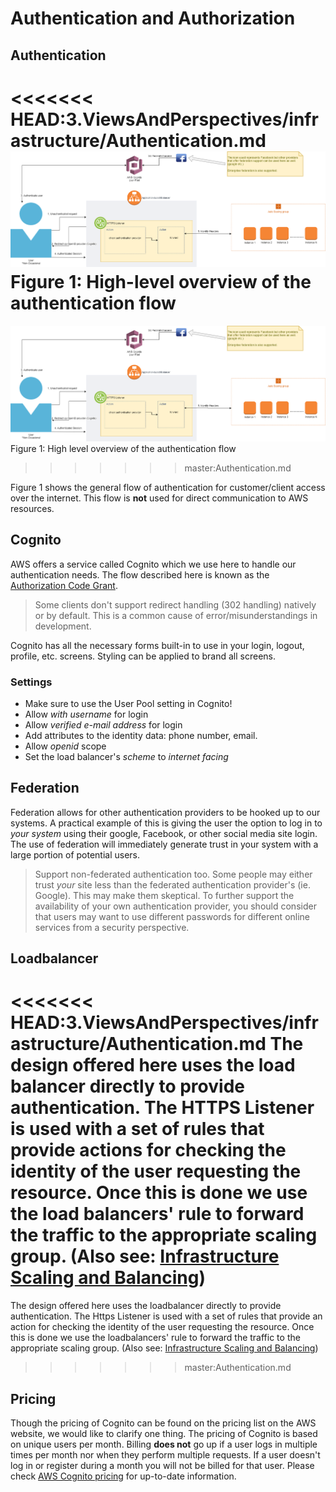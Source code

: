 # Authentication and Authorization

## Authentication
<<<<<<< HEAD:3.ViewsAndPerspectives/infrastructure/Authentication.md
![Figure 1: High-level overview of the authentication flow](/img/Authentication.png)
Figure 1: High-level overview of the authentication flow
=======
![Figure 1: High level overview of the authentication flow](./img/Authentication.png)
Figure 1: High level overview of the authentication flow
>>>>>>> master:Authentication.md

Figure 1 shows the general flow of authentication for customer/client access over the internet. This flow is **not** used for direct communication to AWS resources.

## Cognito
AWS offers a service called Cognito which we use here to handle our authentication needs. The flow described here is known as the [Authorization Code Grant](https://aws.amazon.com/blogs/mobile/understanding-amazon-cognito-user-pool-oauth-2-0-grants/).

> Some clients don't support redirect handling (302 handling) natively or by default. This is a common cause of error/misunderstandings in development.

Cognito has all the necessary forms built-in to use in your login, logout, profile, etc. screens. Styling can be applied to brand all screens.

### Settings
- Make sure to use the User Pool setting in Cognito!
- Allow _with username_ for login
- Allow _verified e-mail address_ for login
- Add attributes to the identity data: phone number, email.
- Allow _openid_ scope
- Set the load balancer's _scheme_ to _internet facing_

## Federation

Federation allows for other authentication providers to be hooked up to our systems. A practical example of this is giving the user the option to log in to *your system* using their google, Facebook, or other social media site login. The use of federation will immediately generate trust in your system with a large portion of potential users.

> Support non-federated authentication too. Some people may either trust *your* site less than the federated authentication provider's (ie. Google). This may make them skeptical. To further support the availability of your own authentication provider, you should consider that users may want to use different passwords for different online services from a security perspective. 

## Loadbalancer

<<<<<<< HEAD:3.ViewsAndPerspectives/infrastructure/Authentication.md
The design offered here uses the load balancer directly to provide authentication. The HTTPS Listener is used with a set of rules that provide actions for checking the identity of the user requesting the resource. Once this is done we use the load balancers' rule to forward the traffic to the appropriate scaling group. (Also see: [Infrastructure Scaling and Balancing](InfrastructureScalingAndBalancing.md))
=======
The design offered here uses the loadbalancer directly to provide authentication. The Https Listener is used with a set of rules that provide an action for checking the identity of the user requesting the resource. Once this is done we use the loadbalancers' rule to forward the traffic to the appropriate scaling group. (Also see: [Infrastructure Scaling and Balancing](./InfrastructureScalingAndBalancing.md))
>>>>>>> master:Authentication.md

## Pricing

Though the pricing of Cognito can be found on the pricing list on the AWS website, we would like to clarify one thing. The pricing of Cognito is based on unique users per month. Billing **does not** go up if a user logs in multiple times per month nor when they perform multiple requests. If a user doesn't log in or register during a month you will not be billed for that user. Please check [AWS Cognito pricing](https://aws.amazon.com/cognito/pricing/) for up-to-date information.


